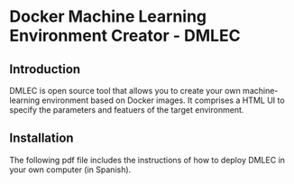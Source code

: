 # Docker Machine Learning Environment Creator -  DMLEC

## Introduction

DMLEC is open source tool that allows you to create your own machine-learning environment based on Docker images. It comprises a HTML UI to specify the parameters and featuers of the target environment.

## Installation

The following pdf file includes the instructions of how to deploy DMLEC in your own computer (in Spanish).
